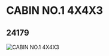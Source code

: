 # CABIN NO.1 4X4X3
## 24179
![CABIN NO.1 4X4X3](https://lc-www-live-s.legocdn.com/media/bricks/5/2/6147336.jpg)